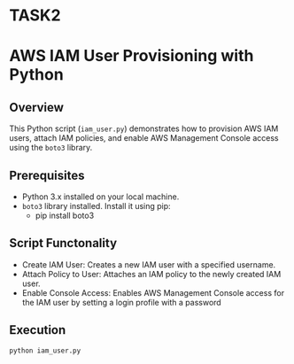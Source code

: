 # TASK2
# AWS IAM User Provisioning with Python

## Overview

This Python script (`iam_user.py`) demonstrates how to provision AWS IAM users, attach IAM policies, and enable AWS Management Console access using the `boto3` library.

## Prerequisites

- Python 3.x installed on your local machine.
- `boto3` library installed. Install it using pip:
 	- pip install boto3

## Script Functonality
 - Create IAM User: Creates a new IAM user with a specified username.
 - Attach Policy to User: Attaches an IAM policy to the newly created IAM user. 
 - Enable Console Access: Enables AWS Management Console access for the IAM user by setting a login profile with a password

## Execution
    python iam_user.py
